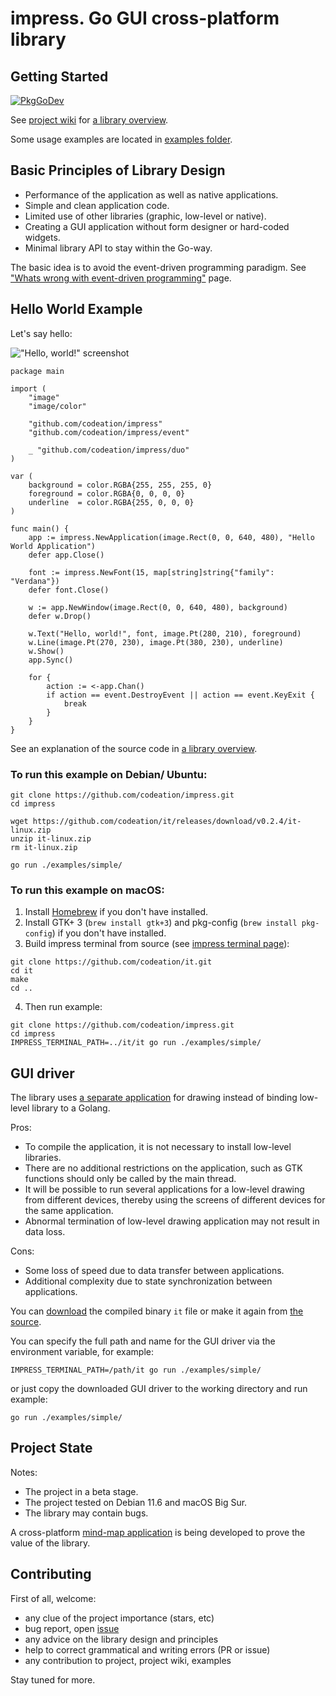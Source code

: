 # impress. Go GUI cross-platform library

## Getting Started

[![PkgGoDev](https://pkg.go.dev/badge/github.com/codeation/impress)](https://pkg.go.dev/github.com/codeation/impress)

See [project wiki](https://github.com/codeation/impress/wiki) 
for [a library overview](https://github.com/codeation/impress/wiki/Library-overview).

Some usage examples are located in [examples folder](https://github.com/codeation/impress/tree/master/examples).

## Basic Principles of Library Design

- Performance of the application as well as native applications.
- Simple and clean application code.
- Limited use of other libraries (graphic, low-level or native).
- Creating a GUI application without form designer or hard-coded widgets.
- Minimal library API to stay within the Go-way.

The basic idea is to avoid the event-driven programming paradigm. See
["Whats wrong with event-driven programming"](https://github.com/codeation/impress/wiki/Whats-wrong-with-event-driven-programming)
page.

## Hello World Example

Let's say hello:

!["Hello, world!" screenshot](https://codeation.github.io/pages/images/helloworld.png)

```
package main

import (
	"image"
	"image/color"

	"github.com/codeation/impress"
	"github.com/codeation/impress/event"

	_ "github.com/codeation/impress/duo"
)

var (
	background = color.RGBA{255, 255, 255, 0}
	foreground = color.RGBA{0, 0, 0, 0}
	underline  = color.RGBA{255, 0, 0, 0}
)

func main() {
	app := impress.NewApplication(image.Rect(0, 0, 640, 480), "Hello World Application")
	defer app.Close()

	font := impress.NewFont(15, map[string]string{"family": "Verdana"})
	defer font.Close()

	w := app.NewWindow(image.Rect(0, 0, 640, 480), background)
	defer w.Drop()

	w.Text("Hello, world!", font, image.Pt(280, 210), foreground)
	w.Line(image.Pt(270, 230), image.Pt(380, 230), underline)
	w.Show()
	app.Sync()

	for {
		action := <-app.Chan()
		if action == event.DestroyEvent || action == event.KeyExit {
			break
		}
	}
}
```

See an explanation of the source code in [a library overview](https://github.com/codeation/impress/wiki/Library-overview).

### To run this example on Debian/ Ubuntu:

```
git clone https://github.com/codeation/impress.git
cd impress

wget https://github.com/codeation/it/releases/download/v0.2.4/it-linux.zip
unzip it-linux.zip
rm it-linux.zip

go run ./examples/simple/
```

### To run this example on macOS:

1. Install [Homebrew](https://brew.sh/) if you don't have installed.
2. Install GTK+ 3 (`brew install gtk+3`) and pkg-config (`brew install pkg-config`) if you don't have installed.
3. Build impress terminal from source (see [impress terminal page](https://github.com/codeation/it)):

```
git clone https://github.com/codeation/it.git
cd it
make
cd ..
```

4. Then run example:

```
git clone https://github.com/codeation/impress.git
cd impress
IMPRESS_TERMINAL_PATH=../it/it go run ./examples/simple/
```

## GUI driver

The library uses [a separate application](https://github.com/codeation/it) for drawing
instead of binding low-level library to a Golang.

Pros:
- To compile the application, it is not necessary to install low-level libraries.
- There are no additional restrictions on the application, such as GTK functions should only be called by the main thread.
- It will be possible to run several applications for a low-level drawing from different devices, thereby using the screens of different devices for the same application.
- Abnormal termination of low-level drawing application may not result in data loss.

Cons:
- Some loss of speed due to data transfer between applications.
- Additional complexity due to state synchronization between applications.

You can [download](https://github.com/codeation/it/releases)
the compiled binary `it` file or make it again from [the source](https://github.com/codeation/it).

You can specify the full path and name for the GUI driver via the environment variable, for example:

```
IMPRESS_TERMINAL_PATH=/path/it go run ./examples/simple/
```

or just copy the downloaded GUI driver to the working directory and run example:

```
go run ./examples/simple/
```

## Project State

Notes:

- The project in a beta stage.
- The project tested on Debian 11.6 and macOS Big Sur.
- The library may contain bugs.

A cross-platform [mind-map application](https://github.com/codeation/lineation/) is being developed to prove the value of the library.

## Contributing

First of all, welcome:

- any clue of the project importance (stars, etc)
- bug report, open [issue](https://github.com/codeation/impress/issues)
- any advice on the library design and principles
- help to correct grammatical and writing errors (PR or issue)
- any contribution to project, project wiki, examples

Stay tuned for more.
